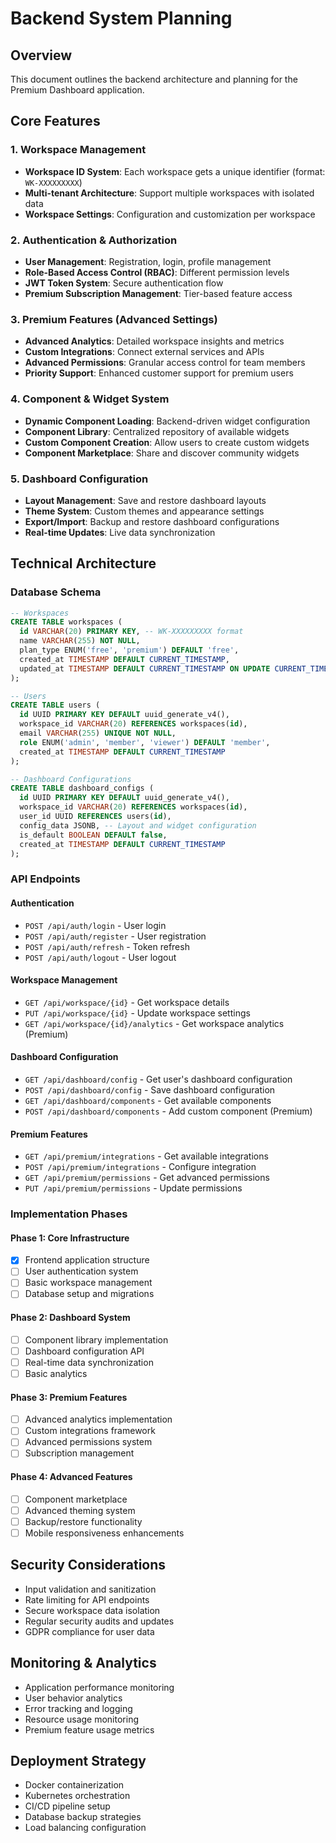 # Backend System Planning

## Overview
This document outlines the backend architecture and planning for the Premium Dashboard application.

## Core Features

### 1. Workspace Management
- **Workspace ID System**: Each workspace gets a unique identifier (format: `WK-XXXXXXXXX`)
- **Multi-tenant Architecture**: Support multiple workspaces with isolated data
- **Workspace Settings**: Configuration and customization per workspace

### 2. Authentication & Authorization
- **User Management**: Registration, login, profile management
- **Role-Based Access Control (RBAC)**: Different permission levels
- **JWT Token System**: Secure authentication flow
- **Premium Subscription Management**: Tier-based feature access

### 3. Premium Features (Advanced Settings)
- **Advanced Analytics**: Detailed workspace insights and metrics
- **Custom Integrations**: Connect external services and APIs
- **Advanced Permissions**: Granular access control for team members
- **Priority Support**: Enhanced customer support for premium users

### 4. Component & Widget System
- **Dynamic Component Loading**: Backend-driven widget configuration
- **Component Library**: Centralized repository of available widgets
- **Custom Component Creation**: Allow users to create custom widgets
- **Component Marketplace**: Share and discover community widgets

### 5. Dashboard Configuration
- **Layout Management**: Save and restore dashboard layouts
- **Theme System**: Custom themes and appearance settings
- **Export/Import**: Backup and restore dashboard configurations
- **Real-time Updates**: Live data synchronization

## Technical Architecture

### Database Schema
```sql
-- Workspaces
CREATE TABLE workspaces (
  id VARCHAR(20) PRIMARY KEY, -- WK-XXXXXXXXX format
  name VARCHAR(255) NOT NULL,
  plan_type ENUM('free', 'premium') DEFAULT 'free',
  created_at TIMESTAMP DEFAULT CURRENT_TIMESTAMP,
  updated_at TIMESTAMP DEFAULT CURRENT_TIMESTAMP ON UPDATE CURRENT_TIMESTAMP
);

-- Users
CREATE TABLE users (
  id UUID PRIMARY KEY DEFAULT uuid_generate_v4(),
  workspace_id VARCHAR(20) REFERENCES workspaces(id),
  email VARCHAR(255) UNIQUE NOT NULL,
  role ENUM('admin', 'member', 'viewer') DEFAULT 'member',
  created_at TIMESTAMP DEFAULT CURRENT_TIMESTAMP
);

-- Dashboard Configurations
CREATE TABLE dashboard_configs (
  id UUID PRIMARY KEY DEFAULT uuid_generate_v4(),
  workspace_id VARCHAR(20) REFERENCES workspaces(id),
  user_id UUID REFERENCES users(id),
  config_data JSONB, -- Layout and widget configuration
  is_default BOOLEAN DEFAULT false,
  created_at TIMESTAMP DEFAULT CURRENT_TIMESTAMP
);
```

### API Endpoints

#### Authentication
- `POST /api/auth/login` - User login
- `POST /api/auth/register` - User registration
- `POST /api/auth/refresh` - Token refresh
- `POST /api/auth/logout` - User logout

#### Workspace Management
- `GET /api/workspace/{id}` - Get workspace details
- `PUT /api/workspace/{id}` - Update workspace settings
- `GET /api/workspace/{id}/analytics` - Get workspace analytics (Premium)

#### Dashboard Configuration
- `GET /api/dashboard/config` - Get user's dashboard configuration
- `POST /api/dashboard/config` - Save dashboard configuration
- `GET /api/dashboard/components` - Get available components
- `POST /api/dashboard/components` - Add custom component (Premium)

#### Premium Features
- `GET /api/premium/integrations` - Get available integrations
- `POST /api/premium/integrations` - Configure integration
- `GET /api/premium/permissions` - Get advanced permissions
- `PUT /api/premium/permissions` - Update permissions

### Implementation Phases

#### Phase 1: Core Infrastructure
- [x] Frontend application structure
- [ ] User authentication system
- [ ] Basic workspace management
- [ ] Database setup and migrations

#### Phase 2: Dashboard System
- [ ] Component library implementation
- [ ] Dashboard configuration API
- [ ] Real-time data synchronization
- [ ] Basic analytics

#### Phase 3: Premium Features
- [ ] Advanced analytics implementation
- [ ] Custom integrations framework
- [ ] Advanced permissions system
- [ ] Subscription management

#### Phase 4: Advanced Features
- [ ] Component marketplace
- [ ] Advanced theming system
- [ ] Backup/restore functionality
- [ ] Mobile responsiveness enhancements

## Security Considerations
- Input validation and sanitization
- Rate limiting for API endpoints
- Secure workspace data isolation
- Regular security audits and updates
- GDPR compliance for user data

## Monitoring & Analytics
- Application performance monitoring
- User behavior analytics
- Error tracking and logging
- Resource usage monitoring
- Premium feature usage metrics

## Deployment Strategy
- Docker containerization
- Kubernetes orchestration
- CI/CD pipeline setup
- Database backup strategies
- Load balancing configuration
